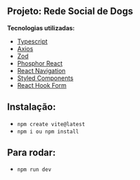 ## Projeto: Rede Social de Dogs

**Tecnologias utilizadas:**

- [Typescript]()
- [Axios]()
- [Zod]()
- [Phosphor React]()
- [React Navigation]()
- [Styled Components]()
- [React Hook Form]()

## Instalação:

- `npm create vite@latest`
- `npm i ou npm install`

## Para rodar:

- `npm run dev`
